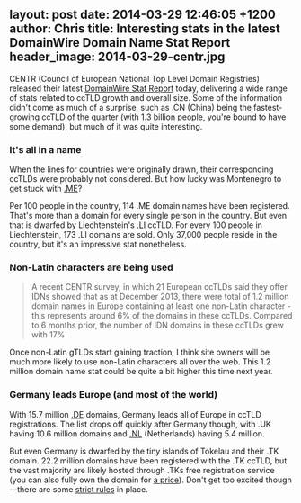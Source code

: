 layout: post
date: 2014-03-29 12:46:05 +1200
author: Chris
title: Interesting stats in the latest DomainWire Domain Name Stat Report
header_image: 2014-03-29-centr.jpg
----

<!-- excerpt -->

CENTR (Council of European National Top Level Domain Registries) released their latest [DomainWire Stat Report](https://centr.org/system/files/share/domainwire_stat_report_2014_1.pdf) today, delivering a wide range of stats related to ccTLD growth and overall size. Some of the information didn't come as much of a surprise, such as .CN (China) being the fastest-growing ccTLD of the quarter (with 1.3 billion people, you're bound to have some demand), but much of it was quite interesting.

<!-- /excerpt -->

### It's all in a name

When the lines for countries were originally drawn, their corresponding ccTLDs were probably not considered. But how lucky was Montenegro to get stuck with [.ME](https://iwantmyname.com/domains/me-montenegrean-domain-name-registration-for-montenegro)?

Per 100 people in the country, 114 .ME domain names have been registered. That's more than a domain for every single person in the country. But even that is dwarfed by Liechtenstein's [.LI](https://iwantmyname.com/domains/li-liechtensteiner-domain-name-registration-for-liechtenstein) ccTLD. For every 100 people in Liechtenstein, 173 .LI domains are sold. Only 37,000 people reside in the country, but it's an impressive stat nonetheless.

### Non-Latin characters are being used

> A recent CENTR survey, in which 21 European ccTLDs said they offer IDNs showed that as at December 2013, there were total of 1.2 million domain names in Europe containing at least one non-Latin character - this represents around 6% of the domains in these ccTLDs. Compared to 6 months prior, the number of IDN domains in these ccTLDs grew with 17%. 

Once non-Latin gTLDs start gaining traction, I think site owners will be much more likely to use non-Latin characters all over the web. This 1.2 million domain name stat could be quite a bit higher this time next year.

### Germany leads Europe (and most of the world)

With 15.7 million [.DE](https://iwantmyname.com/domains/de-german-domain-name-registration-for-germany) domains, Germany leads all of Europe in ccTLD registrations. The list drops off quickly after Germany though, with .UK having 10.6 million domains and [.NL](https://iwantmyname.com/domains/nl-dutch-domain-name-registration-for-netherlands) (Netherlands) having 5.4 million.

But even Germany is dwarfed by the tiny islands of Tokelau and their .TK domain. 22.2 million domains have been registered with the .TK ccTLD, but the vast majority are likely hosted through .TKs free registration service (you can also fully own the domain for [a price](https://iwantmyname.com/domains/tk-tokelauan-domain-name-registration-for-tokelau)). Don't get too excited though—there are some [strict rules](http://www.dot.tk/en/doc_tcfree_v360.pdf) in place. 
